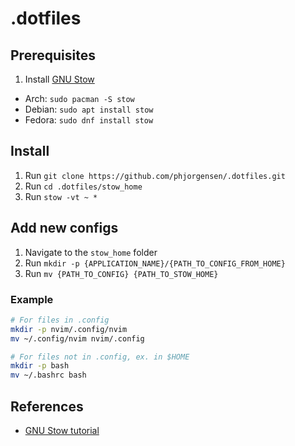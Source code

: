 # .dotfiles

## Prerequisites

1. Install [GNU Stow](https://www.gnu.org/software/stow/)
  - Arch: `sudo pacman -S stow`
  - Debian: `sudo apt install stow`
  - Fedora: `sudo dnf install stow`

## Install

1. Run `git clone https://github.com/phjorgensen/.dotfiles.git`
2. Run `cd .dotfiles/stow_home`
3. Run `stow -vt ~ *`

## Add new configs

1. Navigate to the `stow_home` folder
2. Run `mkdir -p {APPLICATION_NAME}/{PATH_TO_CONFIG_FROM_HOME}`
3. Run `mv {PATH_TO_CONFIG} {PATH_TO_STOW_HOME}`

### Example

```bash
# For files in .config
mkdir -p nvim/.config/nvim
mv ~/.config/nvim nvim/.config

# For files not in .config, ex. in $HOME
mkdir -p bash
mv ~/.bashrc bash
```

## References

- [GNU Stow tutorial](https://linustechtips.com/topic/1369746-howto-backup-your-configuration-files-dotfiles-in-linux-using-stow-and-git/)
